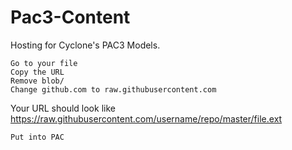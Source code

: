 # Pac3-Content
Hosting for Cyclone's PAC3 Models.

    Go to your file
    Copy the URL
    Remove blob/
    Change github.com to raw.githubusercontent.com

Your URL should look like https://raw.githubusercontent.com/username/repo/master/file.ext

    Put into PAC
